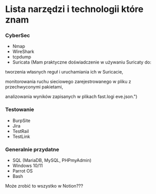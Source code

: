 # Lista narzędzi i technologii które znam

### CyberSec
- Nmap 
- WireShark
- tcpdump
- Suricata (Mam praktyczne doświadczenie w używaniu Suricaty do:

tworzenia własnych reguł i uruchamiania ich w Suricacie,

monitorowania ruchu sieciowego zarejestrowanego w pliku z przechwyconymi pakietami,

analizowania wyników zapisanych w plikach fast.logi eve.json.")

### Testowanie
- BurpSite 
- Jira 
- TestRail 
- TestLink

### Generalnie przydatne
- SQL (MariaDB, MySQL, PHPmyAdmin) 
- Windows 10/11 
- Parrot OS
- Bash

Może zrobić to wszystko w Notion???
